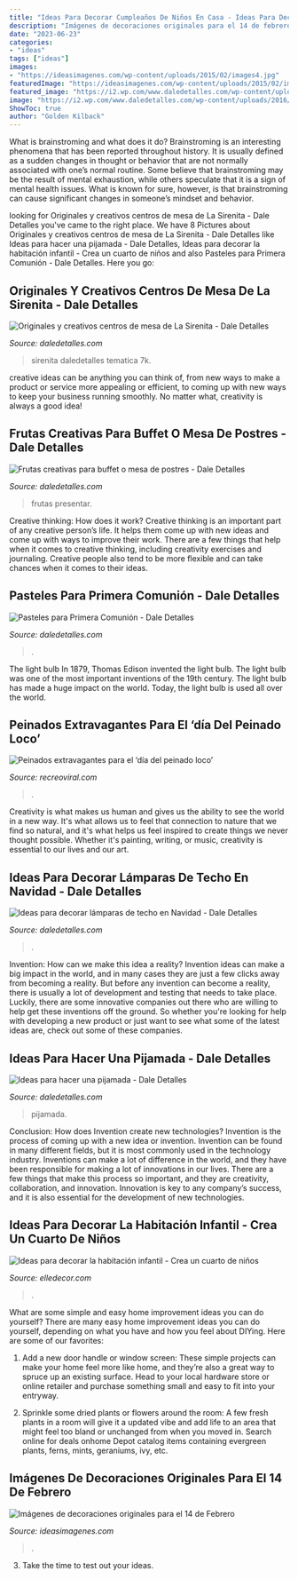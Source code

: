 ```yaml
---
title: "Ideas Para Decorar Cumpleaños De Niños En Casa - Ideas Para Decorar Lámparas De Techo En Navidad"
description: "Imágenes de decoraciones originales para el 14 de febrero"
date: "2023-06-23"
categories:
- "ideas"
tags: ["ideas"]
images:
- "https://ideasimagenes.com/wp-content/uploads/2015/02/images4.jpg"
featuredImage: "https://ideasimagenes.com/wp-content/uploads/2015/02/images4.jpg"
featured_image: "https://i2.wp.com/www.daledetalles.com/wp-content/uploads/2016/09/fruta-creativa5.jpg"
image: "https://i2.wp.com/www.daledetalles.com/wp-content/uploads/2016/08/centro-de-mesa-sirenita10.jpg?resize=501%2C891"
ShowToc: true
author: "Golden Kilback"
---
```



What is brainstroming and what does it do?
Brainstroming is an interesting phenomena that has been reported throughout history. It is usually defined as a sudden changes in thought or behavior that are not normally associated with one’s normal routine. Some believe that brainstroming may be the result of mental exhaustion, while others speculate that it is a sign of mental health issues. What is known for sure, however, is that brainstroming can cause significant changes in someone’s mindset and behavior.

	

		
looking for Originales y creativos centros de mesa de La Sirenita - Dale Detalles you've came to the right place. We have 8 Pictures about Originales y creativos centros de mesa de La Sirenita - Dale Detalles like Ideas para hacer una pijamada - Dale Detalles, Ideas para decorar la habitación infantil - Crea un cuarto de niños and also Pasteles para Primera Comunión - Dale Detalles. Here you go:
		
    
## Originales Y Creativos Centros De Mesa De La Sirenita - Dale Detalles

<img loading=lazy src="https://i2.wp.com/www.daledetalles.com/wp-content/uploads/2016/08/centro-de-mesa-sirenita10.jpg?resize=501%2C891" onerror="this.onerror=null;this.src='https://tse4.mm.bing.net/th?id=OIP.wuIdaNDCV6_WaUBKoP3ZtgHaNK&amp;pid=15.1';" alt="Originales y creativos centros de mesa de La Sirenita - Dale Detalles">

_Source: daledetalles.com_

>sirenita daledetalles tematica 7k. 

	

creative ideas can be anything you can think of, from new ways to make a product or service more appealing or efficient, to coming up with new ways to keep your business running smoothly. No matter what, creativity is always a good idea!

    
## Frutas Creativas Para Buffet O Mesa De Postres - Dale Detalles

<img loading=lazy src="https://i2.wp.com/www.daledetalles.com/wp-content/uploads/2016/09/fruta-creativa5.jpg" onerror="this.onerror=null;this.src='https://tse2.mm.bing.net/th?id=OIP.fR7upYVvvMo634Tfpx1q9QHaFp&amp;pid=15.1';" alt="Frutas creativas para buffet o mesa de postres - Dale Detalles">

_Source: daledetalles.com_

>frutas presentar. 

	

Creative thinking: How does it work?
Creative thinking is an important part of any creative person’s life. It helps them come up with new ideas and come up with ways to improve their work. There are a few things that help when it comes to creative thinking, including creativity exercises and journaling. Creative people also tend to be more flexible and can take chances when it comes to their ideas.

    
## Pasteles Para Primera Comunión - Dale Detalles

<img loading=lazy src="https://www.daledetalles.com/wp-content/uploads/2016/07/pastel-para-primera-comunión37.jpg" onerror="this.onerror=null;this.src='https://tse2.mm.bing.net/th?id=OIP.qsQa9IAEotxOu4ZcjD5AdgHaKE&amp;pid=15.1';" alt="Pasteles para Primera Comunión - Dale Detalles">

_Source: daledetalles.com_

>. 

	

The light bulb
In 1879, Thomas Edison invented the light bulb. The light bulb was one of the most important inventions of the 19th century. The light bulb has made a huge impact on the world. Today, the light bulb is used all over the world.

    
## Peinados Extravagantes Para El ‘día Del Peinado Loco’

<img loading=lazy src="http://www.recreoviral.com/wp-content/uploads/2016/03/Los-peinados-más-extravagantes-del-día-del-peinado-loco-12.jpg" onerror="this.onerror=null;this.src='https://tse3.mm.bing.net/th?id=OIP.cbCQm6bSm7I43FHs0uYYggHaHg&amp;pid=15.1';" alt="Peinados extravagantes para el ‘día del peinado loco’">

_Source: recreoviral.com_

>. 

	

Creativity is what makes us human and gives us the ability to see the world in a new way. It's what allows us to feel that connection to nature that we find so natural, and it's what helps us feel inspired to create things we never thought possible. Whether it's painting, writing, or music, creativity is essential to our lives and our art.

    
## Ideas Para Decorar Lámparas De Techo En Navidad - Dale Detalles

<img loading=lazy src="https://i1.wp.com/www.daledetalles.com/wp-content/uploads/2016/11/decorar-lamparas-de-techo-en-navidad7.jpg" onerror="this.onerror=null;this.src='https://tse1.mm.bing.net/th?id=OIP.tKt3UGfdQMbFQvrKAlWIZAHaLI&amp;pid=15.1';" alt="Ideas para decorar lámparas de techo en Navidad - Dale Detalles">

_Source: daledetalles.com_

>. 

	

Invention: How can we make this idea a reality?
Invention ideas can make a big impact in the world, and in many cases they are just a few clicks away from becoming a reality. 
But before any invention can become a reality, there is usually a lot of development and testing that needs to take place. 
Luckily, there are some innovative companies out there who are willing to help get these inventions off the ground. 
 So whether you're looking for help with developing a new product or just want to see what some of the latest ideas are, check out some of these companies.

    
## Ideas Para Hacer Una Pijamada - Dale Detalles

<img loading=lazy src="https://i2.wp.com/www.daledetalles.com/wp-content/uploads/2016/02/1-10.jpg" onerror="this.onerror=null;this.src='https://tse4.mm.bing.net/th?id=OIP.T9b_gFNttdO2kSe7yXaIlAHaKI&amp;pid=15.1';" alt="Ideas para hacer una pijamada - Dale Detalles">

_Source: daledetalles.com_

>pijamada. 

	

Conclusion: How does Invention create new technologies?
Invention is the process of coming up with a new idea or invention. Invention can be found in many different fields, but it is most commonly used in the technology industry. Inventions can make a lot of difference in the world, and they have been responsible for making a lot of innovations in our lives. There are a few things that make this process so important, and they are creativity, collaboration, and innovation. Innovation is key to any company’s success, and it is also essential for the development of new technologies.

    
## Ideas Para Decorar La Habitación Infantil - Crea Un Cuarto De Niños

<img loading=lazy src="https://hips.hearstapps.com/hmg-prod.s3.amazonaws.com/images/home-1524678999.jpg?resize=480:*" onerror="this.onerror=null;this.src='https://tse1.mm.bing.net/th?id=OIP.Ehvec6cUHispzBhUjqkgOQHaDt&amp;pid=15.1';" alt="Ideas para decorar la habitación infantil - Crea un cuarto de niños">

_Source: elledecor.com_

>. 

	

What are some simple and easy home improvement ideas you can do yourself?
There are many easy home improvement ideas you can do yourself, depending on what you have and how you feel about DIYing. Here are some of our favorites:
1. Add a new door handle or window screen: These simple projects can make your home feel more like home, and they’re also a great way to spruce up an existing surface. Head to your local hardware store or online retailer and purchase something small and easy to fit into your entryway.

2. Sprinkle some dried plants or flowers around the room: A few fresh plants in a room will give it a updated vibe and add life to an area that might feel too bland or unchanged from when you moved in. Search online for deals onhome Depot catalog items containing evergreen plants, ferns, mints, geraniums, ivy, etc.

    
## Imágenes De Decoraciones Originales Para El 14 De Febrero

<img loading=lazy src="https://ideasimagenes.com/wp-content/uploads/2015/02/images4.jpg" onerror="this.onerror=null;this.src='https://tse3.mm.bing.net/th?id=OIP.MEV4MrPMXttG_EuFrcF4bQAAAA&amp;pid=15.1';" alt="Imágenes de decoraciones originales para el 14 de Febrero">

_Source: ideasimagenes.com_

>. 

	

3. Take the time to test out your ideas.

